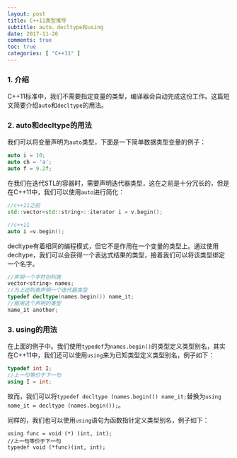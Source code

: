 ```yaml
---
layout: post
title: C++11类型推导
subtitle: auto、decltype和using
date: 2017-11-26
comments: true
toc: true
categories: [ "C++11" ]
---
```


### 1. 介绍

C++11标准中，我们不需要指定变量的类型，编译器会自动完成这份工作。这篇短文简要介绍`auto`和`decltype`的用法。

### 2. auto和decltype的用法

我们可以将变量声明为`auto`类型，下面是一下简单数据类型变量的例子：

```cpp
auto i = 10;
auto ch = 'a';
auto f = 9.2f;
```

在我们在迭代STL的容器时，需要声明迭代器类型，这在之前是十分冗长的，但是在C++11中，我们可以使用`auto`进行简化：

```cpp
//c++11之前
std::vector<std::string>::iterator i = v.begin();

//c++11
auto i =v.begin();
```
decltype有着相同的编程模式，但它不是作用在一个变量的类型上。通过使用decltype，我们可以会获得一个表达式结果的类型，接着我们可以将该类型绑定一个名字。

```cpp
//声明一个字符创列表
vector<string> names;
//为上述列表声明一个迭代器类型
typedef decltype(names.begin()) name_it;
//服用这个声明的类型
name_it another;
```

### 3. using的用法

在上面的例子中。我们使用`typedef`为`names.begin()`的类型定义类型别名，其实在C++11中，我们还可以使用`using`来为已知类型定义类型别名，例子如下：

```cpp
typedef int I;
//上一句等价于下一句
using I = int;
```
故而，我们可以将`typedef decltype (names.begin()) name_it;`替换为`using name_it = decltype (names.begin());`。

同样的，我们也可以使用`using`语句为函数指针定义类型别名，例子如下：

```
using func = void (*) (int, int);
//上一句等价于下一句
typedef void (*func)(int, int);
```






